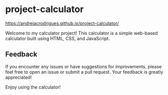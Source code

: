 # project-calculator

https://andreiacrodrigues.github.io/project-calculator/

Welcome to my calculator project! This calculator is a simple web-based calculator built using HTML, CSS, and JavaScript.

## Feedback

If you encounter any issues or have suggestions for improvements, please feel free to open an issue or submit a pull request. Your feedback is greatly appreciated!

Enjoy using the calculator!